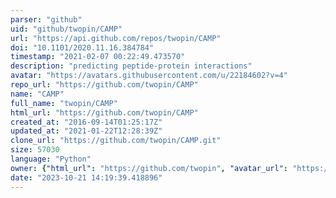 ```yaml
---
parser: "github"
uid: "github/twopin/CAMP"
url: "https://api.github.com/repos/twopin/CAMP"
doi: "10.1101/2020.11.16.384784"
timestamp: "2021-02-07 00:22:49.473570"
description: "predicting peptide-protein interactions"
avatar: "https://avatars.githubusercontent.com/u/22184602?v=4"
repo_url: "https://github.com/twopin/CAMP"
name: "CAMP"
full_name: "twopin/CAMP"
html_url: "https://github.com/twopin/CAMP"
created_at: "2016-09-14T01:25:17Z"
updated_at: "2021-01-22T12:28:39Z"
clone_url: "https://github.com/twopin/CAMP.git"
size: 57030
language: "Python"
owner: {"html_url": "https://github.com/twopin", "avatar_url": "https://avatars.githubusercontent.com/u/22184602?v=4", "login": "twopin", "type": "User"}
date: "2023-10-21 14:19:39.418896"
---
```

